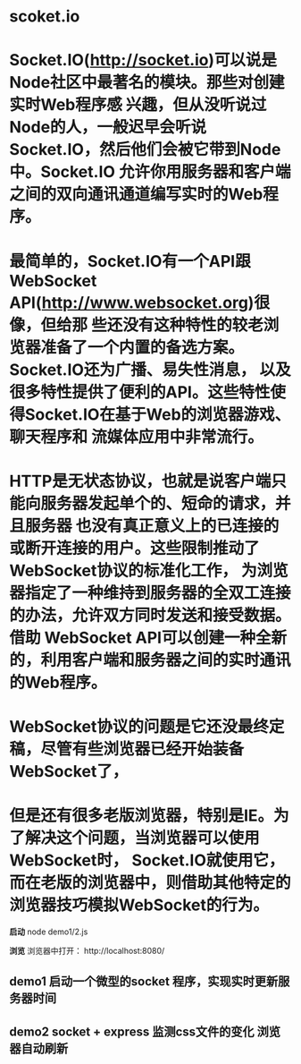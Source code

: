 <!--
 * @File: 
 * @Author: zhangxiangyi
 * @Date: 2020-05-29 14:35:06
 * @Update: 
--> 
# scoket.io 

# Socket.IO(http://socket.io)可以说是Node社区中最著名的模块。那些对创建实时Web程序感 兴趣，但从没听说过Node的人，一般迟早会听说 Socket.IO，然后他们会被它带到Node中。Socket.IO 允许你用服务器和客户端之间的双向通讯通道编写实时的Web程序。
# 最简单的，Socket.IO有一个API跟WebSocket API(http://www.websocket.org)很像，但给那 些还没有这种特性的较老浏览器准备了一个内置的备选方案。Socket.IO还为广播、易失性消息， 以及很多特性提供了便利的API。这些特性使得Socket.IO在基于Web的浏览器游戏、聊天程序和 流媒体应用中非常流行。
# HTTP是无状态协议，也就是说客户端只能向服务器发起单个的、短命的请求，并且服务器 也没有真正意义上的已连接的或断开连接的用户。这些限制推动了WebSocket协议的标准化工作， 为浏览器指定了一种维持到服务器的全双工连接的办法，允许双方同时发送和接受数据。借助 WebSocket API可以创建一种全新的，利用客户端和服务器之间的实时通讯的Web程序。
# WebSocket协议的问题是它还没最终定稿，尽管有些浏览器已经开始装备WebSocket了，
# 但是还有很多老版浏览器，特别是IE。为了解决这个问题，当浏览器可以使用 WebSocket时， Socket.IO就使用它，而在老版的浏览器中，则借助其他特定的浏览器技巧模拟WebSocket的行为。
**启动**
node demo1/2.js

**浏览**
浏览器中打开： http://localhost:8080/

## demo1 启动一个微型的socket 程序，实现实时更新服务器时间

## demo2 socket + express 监测css文件的变化 浏览器自动刷新

